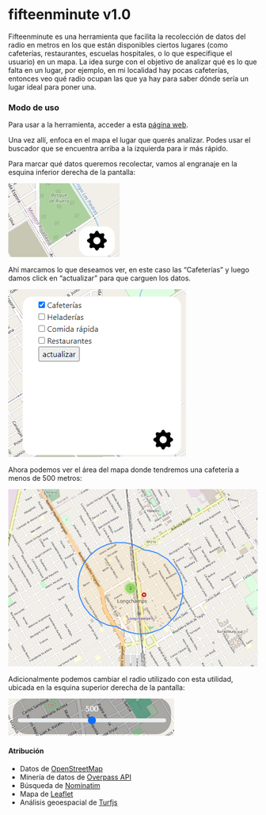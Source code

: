 # fifteenminute v1.0
Fifteenminute es una herramienta que facilita la recolección de datos del radio en metros en los que están disponibles ciertos lugares (como cafeterías, restaurantes, escuelas hospitales, o lo que especifique el usuario) en un mapa. La idea surge con el objetivo de analizar qué es lo que falta en un lugar, por ejemplo, en mi localidad hay pocas cafeterías, entonces veo qué radio ocupan las que ya hay para saber dónde sería un lugar ideal para poner una.

### Modo de uso
Para usar a la herramienta, acceder a esta [página web](https://joaquinyoko.github.io/fifteenminute/src/main.html).

Una vez allí, enfoca en el mapa el lugar que querés analizar. Podes usar el buscador que se encuentra arriba a la izquierda para ir más rápido.

Para marcar qué datos queremos recolectar, vamos al engranaje en la esquina inferior derecha de la pantalla:

![Engranaje](/assets/1.png)

Ahí marcamos lo que deseamos ver, en este caso las “Cafeterías” y luego damos click en “actualizar” para que carguen los datos.

![menu](/assets/2.png)

Ahora podemos ver el área del mapa donde tendremos una cafetería a menos de 500 metros:

![area](/assets/3.png)

Adicionalmente podemos cambiar el radio utilizado con esta utilidad, ubicada en la esquina superior derecha de la pantalla:

![radio](/assets/4.png)

#### Atribución
- Datos de [OpenStreetMap](https://www.openstreetmap.org/)
- Minería de datos de [Overpass API](https://overpass-api.de/)
- Búsqueda de [Nominatim](https://nominatim.org/)
- Mapa de [Leaflet](https://leafletjs.com/)
- Análisis geoespacial de [Turfjs](https://turfjs.org/)

